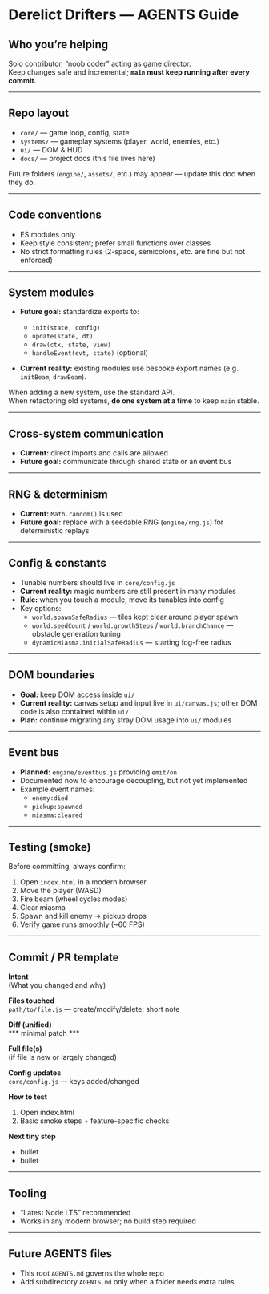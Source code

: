 # Derelict Drifters — AGENTS Guide

## Who you’re helping
Solo contributor, “noob coder” acting as game director.  
Keep changes safe and incremental; **`main` must keep running after every commit.**

---

## Repo layout
- `core/` — game loop, config, state  
- `systems/` — gameplay systems (player, world, enemies, etc.)  
- `ui/` — DOM & HUD  
- `docs/` — project docs (this file lives here)  

Future folders (`engine/`, `assets/`, etc.) may appear — update this doc when they do.

---

## Code conventions
- ES modules only  
- Keep style consistent; prefer small functions over classes  
- No strict formatting rules (2-space, semicolons, etc. are fine but not enforced)  

---

## System modules
- **Future goal:** standardize exports to:
  - `init(state, config)`  
  - `update(state, dt)`  
  - `draw(ctx, state, view)`  
  - `handleEvent(evt, state)` (optional)  

- **Current reality:** existing modules use bespoke export names (e.g. `initBeam`, `drawBeam`).  

When adding a new system, use the standard API.  
When refactoring old systems, **do one system at a time** to keep `main` stable.

---

## Cross-system communication
- **Current:** direct imports and calls are allowed  
- **Future goal:** communicate through shared state or an event bus  

---

## RNG & determinism
- **Current:** `Math.random()` is used  
- **Future goal:** replace with a seedable RNG (`engine/rng.js`) for deterministic replays  

---

## Config & constants
- Tunable numbers should live in `core/config.js`  
- **Current reality:** magic numbers are still present in many modules  
- **Rule:** when you touch a module, move its tunables into config
- Key options:
  - `world.spawnSafeRadius` — tiles kept clear around player spawn
  - `world.seedCount` / `world.growthSteps` / `world.branchChance` — obstacle generation tuning
  - `dynamicMiasma.initialSafeRadius` — starting fog-free radius

---

## DOM boundaries
- **Goal:** keep DOM access inside `ui/`
- **Current reality:** canvas setup and input live in `ui/canvas.js`; other DOM code is also contained within `ui/`
- **Plan:** continue migrating any stray DOM usage into `ui/` modules

---

## Event bus
- **Planned:** `engine/eventbus.js` providing `emit/on`  
- Documented now to encourage decoupling, but not yet implemented  
- Example event names:  
  - `enemy:died`  
  - `pickup:spawned`  
  - `miasma:cleared`  

---

## Testing (smoke)
Before committing, always confirm:  
1. Open `index.html` in a modern browser  
2. Move the player (WASD)  
3. Fire beam (wheel cycles modes)  
4. Clear miasma  
5. Spawn and kill enemy → pickup drops  
6. Verify game runs smoothly (~60 FPS)  

---

## Commit / PR template

**Intent**  
(What you changed and why)

**Files touched**  
`path/to/file.js` — create/modify/delete: short note

**Diff (unified)**  
*** minimal patch ***

**Full file(s)**  
(if file is new or largely changed)

**Config updates**  
`core/config.js` — keys added/changed

**How to test**  
1. Open index.html  
2. Basic smoke steps + feature-specific checks  

**Next tiny step**  
- bullet  
- bullet  

---

## Tooling
- “Latest Node LTS” recommended  
- Works in any modern browser; no build step required  

---

## Future AGENTS files
- This root `AGENTS.md` governs the whole repo  
- Add subdirectory `AGENTS.md` only when a folder needs extra rules  
